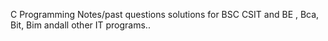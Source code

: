 C Programming Notes/past questions solutions for BSC CSIT and BE , Bca, Bit, Bim andall other IT programs..
